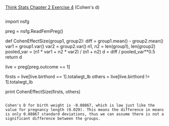 [Think Stats Chapter 2 Exercise 4](http://greenteapress.com/thinkstats2/html/thinkstats2003.html#toc24) (Cohen's d)

>> ```python
import nsfg 
>>
preg = nsfg.ReadFemPreg()
>>
def CohenEffectSize(group1, group2):
    diff = group1.mean() - group2.mean()
    var1 = group1.var()
    var2 = group2.var()
    n1, n2 = len(group1), len(group2)
    pooled_var = (n1 * var1 + n2 * var2) / (n1 + n2)
    d = diff / pooled_var**0.5
    return d
>>
live = preg[preg.outcome == 1]
>>
firsts = live[live.birthord == 1].totalwgt_lb
others = live[live.birthord != 1].totalwgt_lb
>>
print CohenEffectSize(firsts, others)
```

Cohen's D for birth weight is -0.08867, which is low just like the value for pregnancy length (0.029). This means the difference in means is only 0.08867 standard deviations, thus we can assume there is not a significant difference between the groups.
 
 

